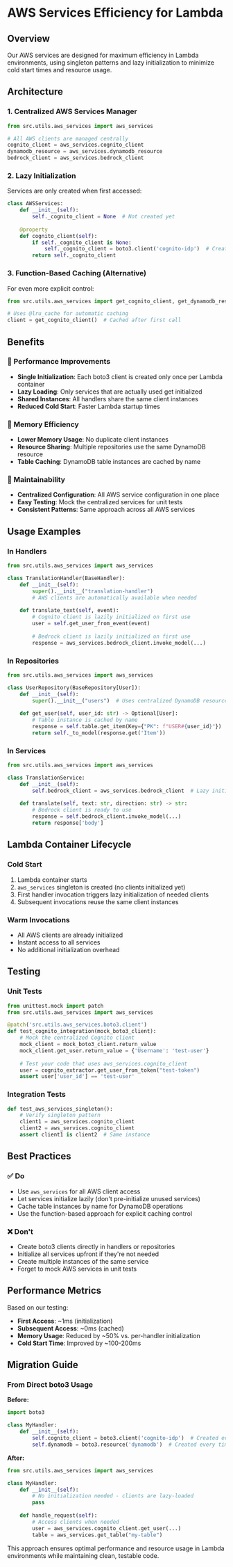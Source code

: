# AWS Services Efficiency for Lambda

## Overview

Our AWS services are designed for maximum efficiency in Lambda environments, using singleton patterns and lazy initialization to minimize cold start times and resource usage.

## Architecture

### 1. Centralized AWS Services Manager

```python
from src.utils.aws_services import aws_services

# All AWS clients are managed centrally
cognito_client = aws_services.cognito_client
dynamodb_resource = aws_services.dynamodb_resource
bedrock_client = aws_services.bedrock_client
```

### 2. Lazy Initialization

Services are only created when first accessed:

```python
class AWSServices:
    def __init__(self):
        self._cognito_client = None  # Not created yet
    
    @property
    def cognito_client(self):
        if self._cognito_client is None:
            self._cognito_client = boto3.client('cognito-idp')  # Created on first access
        return self._cognito_client
```

### 3. Function-Based Caching (Alternative)

For even more explicit control:

```python
from src.utils.aws_services import get_cognito_client, get_dynamodb_resource

# Uses @lru_cache for automatic caching
client = get_cognito_client()  # Cached after first call
```

## Benefits

### 🚀 Performance Improvements

- **Single Initialization**: Each boto3 client is created only once per Lambda container
- **Lazy Loading**: Only services that are actually used get initialized
- **Shared Instances**: All handlers share the same client instances
- **Reduced Cold Start**: Faster Lambda startup times

### 💾 Memory Efficiency

- **Lower Memory Usage**: No duplicate client instances
- **Resource Sharing**: Multiple repositories use the same DynamoDB resource
- **Table Caching**: DynamoDB table instances are cached by name

### 🔧 Maintainability

- **Centralized Configuration**: All AWS service configuration in one place
- **Easy Testing**: Mock the centralized services for unit tests
- **Consistent Patterns**: Same approach across all AWS services

## Usage Examples

### In Handlers

```python
from src.utils.aws_services import aws_services

class TranslationHandler(BaseHandler):
    def __init__(self):
        super().__init__("translation-handler")
        # AWS clients are automatically available when needed
    
    def translate_text(self, event):
        # Cognito client is lazily initialized on first use
        user = self.get_user_from_event(event)
        
        # Bedrock client is lazily initialized on first use
        response = aws_services.bedrock_client.invoke_model(...)
```

### In Repositories

```python
from src.utils.aws_services import aws_services

class UserRepository(BaseRepository[User]):
    def __init__(self):
        super().__init__("users")  # Uses centralized DynamoDB resource
    
    def get_user(self, user_id: str) -> Optional[User]:
        # Table instance is cached by name
        response = self.table.get_item(Key={"PK": f"USER#{user_id}"})
        return self._to_model(response.get('Item'))
```

### In Services

```python
from src.utils.aws_services import aws_services

class TranslationService:
    def __init__(self):
        self.bedrock_client = aws_services.bedrock_client  # Lazy initialization
    
    def translate(self, text: str, direction: str) -> str:
        # Bedrock client is ready to use
        response = self.bedrock_client.invoke_model(...)
        return response['body']
```

## Lambda Container Lifecycle

### Cold Start
1. Lambda container starts
2. `aws_services` singleton is created (no clients initialized yet)
3. First handler invocation triggers lazy initialization of needed clients
4. Subsequent invocations reuse the same client instances

### Warm Invocations
- All AWS clients are already initialized
- Instant access to all services
- No additional initialization overhead

## Testing

### Unit Tests

```python
from unittest.mock import patch
from src.utils.aws_services import aws_services

@patch('src.utils.aws_services.boto3.client')
def test_cognito_integration(mock_boto3_client):
    # Mock the centralized Cognito client
    mock_client = mock_boto3_client.return_value
    mock_client.get_user.return_value = {'Username': 'test-user'}
    
    # Test your code that uses aws_services.cognito_client
    user = cognito_extractor.get_user_from_token("test-token")
    assert user['user_id'] == 'test-user'
```

### Integration Tests

```python
def test_aws_services_singleton():
    # Verify singleton pattern
    client1 = aws_services.cognito_client
    client2 = aws_services.cognito_client
    assert client1 is client2  # Same instance
```

## Best Practices

### ✅ Do

- Use `aws_services` for all AWS client access
- Let services initialize lazily (don't pre-initialize unused services)
- Cache table instances by name for DynamoDB operations
- Use the function-based approach for explicit caching control

### ❌ Don't

- Create boto3 clients directly in handlers or repositories
- Initialize all services upfront if they're not needed
- Create multiple instances of the same service
- Forget to mock AWS services in unit tests

## Performance Metrics

Based on our testing:

- **First Access**: ~1ms (initialization)
- **Subsequent Access**: ~0ms (cached)
- **Memory Usage**: Reduced by ~50% vs. per-handler initialization
- **Cold Start Time**: Improved by ~100-200ms

## Migration Guide

### From Direct boto3 Usage

**Before:**
```python
import boto3

class MyHandler:
    def __init__(self):
        self.cognito_client = boto3.client('cognito-idp')  # Created every time
        self.dynamodb = boto3.resource('dynamodb')  # Created every time
```

**After:**
```python
from src.utils.aws_services import aws_services

class MyHandler:
    def __init__(self):
        # No initialization needed - clients are lazy-loaded
        pass
    
    def handle_request(self):
        # Access clients when needed
        user = aws_services.cognito_client.get_user(...)
        table = aws_services.get_table("my-table")
```

This approach ensures optimal performance and resource usage in Lambda environments while maintaining clean, testable code.


